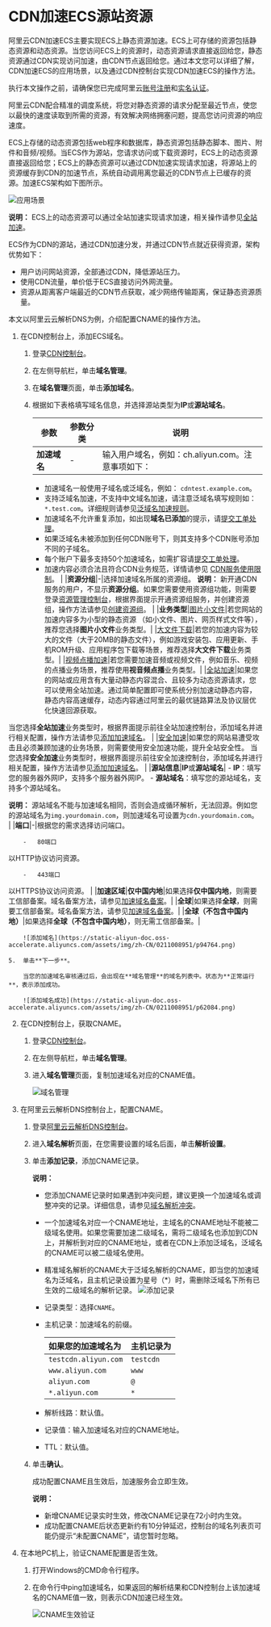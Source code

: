 # CDN加速ECS源站资源

阿里云CDN加速ECS主要实现ECS上静态资源加速。ECS上可存储的资源包括静态资源和动态资源。当您访问ECS上的资源时，动态资源请求直接返回给您，静态资源通过CDN实现访问加速，由CDN节点返回给您。通过本文您可以详细了解，CDN加速ECS的应用场景，以及通过CDN控制台实现CDN加速ECS的操作方法。

执行本文操作之前，请确保您已完成阿里云[账号注册](https://account.aliyun.com/register/register.htm)和[实名认证](https://account.console.aliyun.com/#/auth/home)。

阿里云CDN配合精准的调度系统，将您对静态资源的请求分配至最近节点，使您以最快的速度读取到所需的资源，有效解决网络拥塞问题，提高您访问资源的响应速度。

ECS上存储的动态资源包括web程序和数据库，静态资源包括静态脚本、图片、附件和音频/视频。当ECS作为源站，您请求访问或下载资源时，ECS上的动态资源直接返回给您；ECS上的静态资源可以通过CDN加速实现请求加速，将源站上的资源缓存到CDN的加速节点，系统自动调用离您最近的CDN节点上已缓存的资源。加速ECS架构如下图所示。

![应用场景](https://static-aliyun-doc.oss-accelerate.aliyuncs.com/assets/img/zh-CN/0211008951/p51266.png)

**说明：** ECS上的动态资源可以通过全站加速实现请求加速，相关操作请参见[全站加速](https://help.aliyun.com/product/64812.html)。

ECS作为CDN的源站，通过CDN加速分发，并通过CDN节点就近获得资源，架构优势如下：

-   用户访问网站资源，全部通过CDN，降低源站压力。
-   使用CDN流量，单价低于ECS直接访问外网流量。
-   资源从距离客户端最近的CDN节点获取，减少网络传输距离，保证静态资源质量。

本文以阿里云云解析DNS为例，介绍配置CNAME的操作方法。

1.  在CDN控制台上，添加ECS域名。

    1.  登录[CDN控制台](https://cdn.console.aliyun.com)。

    2.  在左侧导航栏，单击**域名管理**。

    3.  在**域名管理**页面，单击**添加域名**。

    4.  根据如下表格填写域名信息，并选择源站类型为**IP**或**源站域名**。

        |参数|参数分类|说明|
        |--|----|--|
        |**加速域名**|-|输入用户域名，例如：ch.aliyun.com。注意事项如下：

        -   加速域名一般使用子域名或泛域名，例如： `cdntest.example.com`。
        -   支持泛域名加速，不支持中文域名加速，请注意泛域名填写规则如： `*.test.com`。详细规则请参见[泛域名加速规则]()。
        -   加速域名不允许重复添加，如出现**域名已添加**的提示，请[提交工单处理](https://selfservice.console.aliyun.com/ticket/createIndex)。
        -   如果泛域名未被添加到任何CDN账号下，则其支持多个CDN账号添加不同的子域名。
        -   每个账户下最多支持50个加速域名，如需扩容请[提交工单处理](https://selfservice.console.aliyun.com/ticket/createIndex)。
        -   加速内容必须合法且符合CDN业务规范，详情请参见 [CDN服务使用限制](/cn.zh-CN/产品简介/使用限制.md)。 |
        |**资源分组**|-|选择加速域名所属的资源组。 **说明：** 新开通CDN服务的用户，不显示**资源分组**。如果您需要使用资源组功能，则需要登录[资源管理控制台](https://resourcemanager.console.aliyun.com)，根据界面提示开通资源组服务，并创建资源组，操作方法请参见[创建资源组](https://help.aliyun.com/document_detail/94485.html)。 |
        |**业务类型**|[图片小文件](/cn.zh-CN/产品简介/应用场景/图片小文件.md)|若您网站的加速内容多为小型的静态资源 （如小文件、图片、网页样式文件等），推荐您选择**图片小文件**业务类型。|
        |[大文件下载](/cn.zh-CN/产品简介/应用场景/大文件下载.md)|若您的加速内容为较大的文件（大于20MB的静态文件），例如游戏安装包、应用更新、手机ROM升级、应用程序包下载等场景，推荐选择**大文件下载**业务类型。|
        |[视频点播加速](/cn.zh-CN/产品简介/应用场景/视音频点播.md)|若您需要加速音频或视频文件，例如音乐、视频的点播业务场景，推荐使用**视音频点播**业务类型。|
        |[全站加速](/cn.zh-CN/产品简介/应用场景/全站加速.md)|如果您的网站或应用含有大量动静态内容混合、且较多为动态资源请求，您可以使用全站加速。通过简单配置即可使系统分别加速动静态内容，静态内容高速缓存，动态内容通过阿里云的最优链路算法及协议层优化快速回源获取。

当您选择**全站加速**业务类型时，根据界面提示前往全站加速控制台，添加域名并进行相关配置，操作方法请参见[添加加速域名]()。 |
        |[安全加速](/cn.zh-CN/产品简介/应用场景/安全加速.md)|如果您的网站易遭受攻击且必须兼顾加速的业务场景，则需要使用安全加速功能，提升全站安全性。 当您选择**安全加速**业务类型时，根据界面提示前往安全加速控制台，添加域名并进行相关配置，操作方法请参见[添加加速域名](https://help.aliyun.com/document_detail/63607.html)。 |
        |**源站信息**|**IP**或**源站域名**|        -   **IP**：填写您的服务器外网IP，支持多个服务器外网IP。
        -   **源站域名**：填写您的源站域名，支持多个源站域名。

**说明：** 源站域名不能与加速域名相同，否则会造成循环解析，无法回源。例如您的源站域名为`img.yourdomain.com`，则加速域名可设置为`cdn.yourdomain.com`。 |
        |**端口**|-|根据您的需求选择访问端口。

        -   80端口

以HTTP协议访问资源。

        -   443端口

以HTTPS协议访问资源。 |
        |**加速区域**|**仅中国内地**|如果选择**仅中国内地**，则需要工信部备案。域名备案方法，请参见[加速域名备案](/cn.zh-CN/产品简介/使用限制.md)。|
        |**全球**|如果选择**全球**，则需要工信部备案。域名备案方法，请参见[加速域名备案](/cn.zh-CN/产品简介/使用限制.md)。|
        |**全球（不包含中国内地）**|如果选择**全球（不包含中国内地）**，则无需工信部备案。|

        ![添加域名](https://static-aliyun-doc.oss-accelerate.aliyuncs.com/assets/img/zh-CN/0211008951/p94764.png)

    5.  单击**下一步**。

        当您的加速域名审核通过后，会出现在**域名管理**的域名列表中。状态为**正常运行**，表示添加成功。

        ![添加域名成功](https://static-aliyun-doc.oss-accelerate.aliyuncs.com/assets/img/zh-CN/0211008951/p62084.png)

2.  在CDN控制台上，获取CNAME。

    1.  登录[CDN控制台](https://cdn.console.aliyun.com)。

    2.  在左侧导航栏，单击**域名管理**。

    3.  进入**域名管理**页面，复制加速域名对应的CNAME值。

        ![域名管理](https://static-aliyun-doc.oss-accelerate.aliyuncs.com/assets/img/zh-CN/0211008951/p66555.png)

3.  在阿里云云解析DNS控制台上，配置CNAME。

    1.  登录[阿里云云解析DNS控制台](https://dc.console.aliyun.com/dns)。

    2.  进入**域名解析**页面，在您需要设置的域名后面，单击**解析设置**。

    3.  单击**添加记录**，添加CNAME记录。

        **说明：**

        -   您添加CNAME记录时如果遇到冲突问题，建议更换一个加速域名或调整冲突的记录。详细信息，请参见[域名解析冲突](/cn.zh-CN/快速入门/配置CNAME/配置CNAME域名解析.md)。
        -   一个加速域名对应一个CNAME地址，主域名的CNAME地址不能被二级域名使用。如果您需要加速二级域名，需将二级域名也添加到CDN上，并解析到对应的CNAME地址，或者在CDN上添加泛域名，泛域名的CNAME可以被二级域名使用。
        -   精准域名解析的CNAME大于泛域名解析的CNAME，即当您的加速域名为泛域名，且主机记录设置为星号（\*）时，需删除泛域名下所有已生效的二级域名的解析记录。
        ![添加记录](https://static-aliyun-doc.oss-accelerate.aliyuncs.com/assets/img/zh-CN/5843918061/p64412.png)

        -   记录类型：选择`CNAME`。
        -   主机记录：加速域名的前缀。

            |如果您的加速域名为|主机记录为|
            |:--------|:----|
            |`testcdn.aliyun.com`|`testcdn`|
            |`www.aliyun.com`|`www`|
            |`aliyun.com`|`@`|
            |`*.aliyun.com`|`*`|

        -   解析线路：默认值。
        -   记录值：输入加速域名对应的CNAME地址。
        -   TTL：默认值。
    4.  单击**确认**。

        成功配置CNAME且生效后，加速服务会立即生效。

        **说明：**

        -   新增CNAME记录实时生效，修改CNAME记录在72小时内生效。
        -   成功配置CNAME后状态更新约有10分钟延迟，控制台的域名列表页可能仍提示“未配置CNAME”，请您暂时忽略。
4.  在本地PC机上，验证CNAME配置是否生效。

    1.  打开Windows的CMD命令行程序。

    2.  在命令行中ping加速域名，如果返回的解析结果和CDN控制台上该加速域名的CNAME值一致，则表示CDN加速已经生效。

        ![CNAME生效验证](https://static-aliyun-doc.oss-accelerate.aliyuncs.com/assets/img/zh-CN/6423839951/p66693.png)


